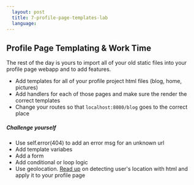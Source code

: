 ```yaml
---
  layout: post
  title: 7-profile-page-templates-lab
  language: 
---
```

## Profile Page Templating & Work Time
The rest of the day is yours to import all of your old static files into your profile page webapp and to add features.
* Add templates for all of your profile project html files (blog, home, pictures)
* Add handlers for each of those pages and make sure the render the correct templates
* Change your routes so that `localhost:8080/blog` goes to the correct place

##### Challenge yourself 
* Use self.error(404) to add an error msg for an unknown url
* Add template variabes
* Add a form
* Add conditional or loop logic
* Use geolocation. [Read up](http://www.developerdrive.com/2012/01/using-html5-to-determine-user-location) on detecting user's location with html and apply it to your profile page



